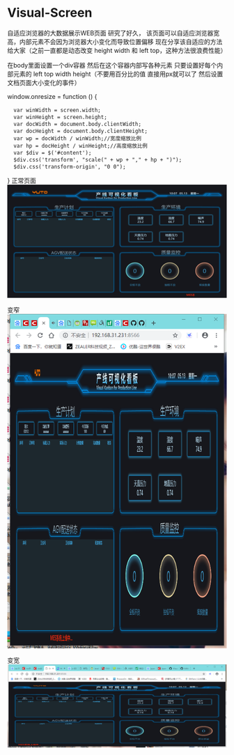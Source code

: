 # Visual-Screen
自适应浏览器的大数据展示WEB页面 研究了好久，
该页面可以自适应浏览器宽高，内部元素不会因为浏览器大小变化而导致位置偏移
现在分享该自适应的方法给大家（之前一直都是动态改变 height width 和 left top，这种方法很浪费性能）

在body里面设置一个div容器  然后在这个容器内部写各种元素
只要设置好每个内部元素的 left top width height（不要用百分比的值  直接用px就可以了  然后设置文档页面大小变化的事件）

window.onresize = function () {

      var winWidth = screen.width;
      var winHeight = screen.height;
      var docWidth = document.body.clientWidth;
      var docHeight = document.body.clientHeight;
      var wp = docWidth / winWidth;//宽度缩放比例
      var hp = docHeight / winHeight;//高度缩放比例
      var $div = $('#content');    
      $div.css('transform', "scale(" + wp + "," + hp + ")");
      $div.css('transform-origin', "0 0");  
      
}
正常页面
![正常页面](https://github.com/ZJ69719496/Visual-Screen/blob/master/screen.png)  

变窄
![变窄](https://github.com/ZJ69719496/Visual-Screen/blob/master/z.png)  

变宽
![变宽](https://github.com/ZJ69719496/Visual-Screen/blob/master/k.png)  
